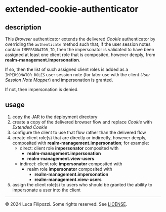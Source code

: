 # extended-cookie-authenticator

## description

This _Browser_ authenticator extends the delivered _Cookie_ authenticator by
overriding the `authenticate` method such that, if the user session notes
contain `IMPERSONATOR_ID`, then the impersonator is validated to have been
assigned at least one client role that is composited, however deeply, from
__realm-management.impersonation__.

If so, then the list of such assigned client roles is added as a
`IMPERSONATOR_ROLES` user session note (for later use with the client _User
Session Note Mapper_) and impersonation is granted.

If not, then impersonation is denied.

## usage

1. copy the JAR to the deployment directory
2. create a copy of the delivered browser flow and replace _Cookie_ with _Extended Cookie_
3. configure the client to use that flow rather than the delivered flow
4. create client role(s) that are directly or indirectly, however deeply, composited
   with __realm-management.impersonation__; for example:
   - direct: client role __impersonator__ composited with
     - __realm-management.impersonation__
     - __realm-management.view-users__
   - indirect: client role __impersonator__ composited with
     - realm role __impersonator__ composited with
       - __realm-management.impersonation__
       - __realm-management.view-users__
5. assign the client role(s) to users who should be granted the ability to impersonate a
   user into the client

---

© 2024 Luca Filipozzi. Some rights reserved. See [LICENSE][license].

[license]: https://github.com/LucaFilipozzi/keycloak-extensions/blob/main/LICENSE.md

